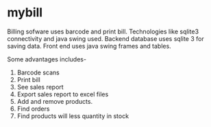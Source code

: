 # mybill
Billing sofware uses barcode and print bill.
Technologies like sqlite3 connectivity and java swing used.
Backend database uses sqlite 3 for saving data.
Front end uses java swing frames and tables.

Some advantages includes-
1. Barcode scans
2. Print bill
3. See sales report
4. Export sales report to excel files
5. Add and remove products.
6. Find orders
7. Find products will less quantity in stock

